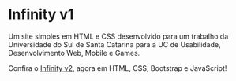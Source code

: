 # Infinity v1
 Um site simples em HTML e CSS desenvolvido para um trabalho da Universidade do Sul de Santa Catarina para a UC de Usabilidade, Desenvolvimento Web, Mobile e Games.

Confira o [Infinity v2](https://github.com/MateusOFCZ/Infinity-v2), agora em HTML, CSS, Bootstrap e JavaScript!
